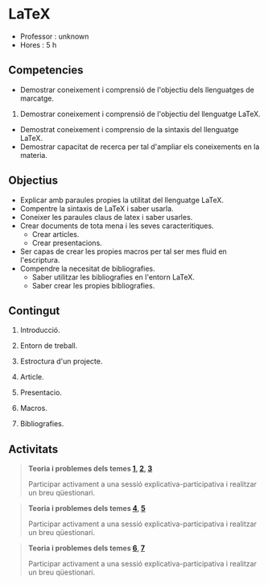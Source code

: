 # LaTeX

- Professor	: unknown
- Hores		: 5 h

## Competencies

* Demostrar coneixement i comprensió de l'objectiu dels llenguatges de marcatge.
1. Demostrar coneixement i comprensió de l'objectiu del llenguatge LaTeX.
* Demostrat coneixement i comprensio de la sintaxis del llenguatge LaTeX.
* Demostrar capacitat de recerca per tal d'ampliar els coneixements en la materia.

## Objectius

* Explicar amb paraules propies la utilitat del llenguatge LaTeX.
* Compentre la sintaxis de LaTeX i saber usarla.
* Coneixer les paraules claus de latex i saber usarles.
* Crear documents de tota mena i les seves caracteritiques.
  * Crear articles.
  * Crear presentacions.
* Ser capas de crear les propies macros per tal ser mes fluid en l'escriptura.
* Compendre la necesitat de bibliografies.
  * Saber utilitzar les bibliografies en l'entorn LaTeX.
  * Saber crear les propies bibliografies.

## Contingut

1. <a name="l-introduccio"></a> Introducció.

2. <a name="l-entorn"></a> Entorn de treball.

3. <a name="l-estroctura"></a> Estroctura d'un projecte.

4. <a name="l-article"></a> Article.

5. <a name="l-beamer"></a> Presentacio.

6. <a name="l-macros"></a> Macros.

7. <a name="l-bib"></a> Bibliografies.

## Activitats

> **Teoria i problemes dels temes [1](#l-introduccio), [2](#l-entorn), [3](#l-estroctura)**
> 
> Participar activament a una sessió explicativa-participativa i realitzar un breu qüestionari.

> **Teoria i problemes dels temes [4](#l-article), [5](#l-beamer)**
> 
> Participar activament a una sessió explicativa-participativa i realitzar un breu qüestionari.

> **Teoria i problemes dels temes [6](#l-macros), [7](#l-bib)**
> 
> Participar activament a una sessió explicativa-participativa i realitzar un breu qüestionari.

